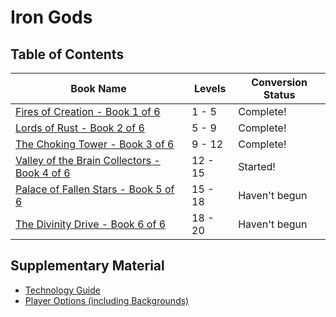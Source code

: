 # Iron Gods

## Table of Contents

Book Name                                                          | Levels  | Conversion Status
-------------------------------------------------------------------|---------|------------------
[Fires of Creation - Book 1 of 6](Chapter1/README.md)              | 1 - 5   | Complete!
[Lords of Rust - Book 2 of 6](Chapter2/README.md)                  | 5 - 9   | Complete!
[The Choking Tower - Book 3 of 6](Chapter3/README.md)              | 9 - 12  | Complete!
[Valley of the Brain Collectors - Book 4 of 6](Chapter4/README.md) | 12 - 15 | Started!
[Palace of Fallen Stars - Book 5 of 6](Chapter5/README.md)         | 15 - 18 | Haven't begun
[The Divinity Drive - Book 6 of 6](Chapter6/README.md)             | 18 - 20 | Haven't begun

## Supplementary Material

* [Technology Guide](/Technology%20Guide/README.md)
* [Player Options (including Backgrounds)](/Player%20Options/README.md)
